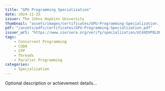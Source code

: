 ```yaml
---
title: "GPU Programming Specialization"
date: 2024-11-25
issuer: The Johns Hopkins University
thumbnail: "assets/images/certificates/GPU-Programming-Specialization.jpg"
pdf: "/assets/pdfs/certificates/GPU-Programming-Specialization.pdf"
issuer_url: "https://www.coursera.org/verify/specialization/UC4XDVP0LO8G"
tags:
    - Concurrent Programming
    - CUDA
    - CPP
    - Threads
    - Parallel Programming
categories:
    - Specialization
---
```


Optional description or achievement details...
